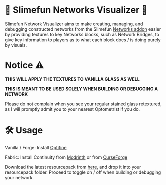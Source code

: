 # 🧰 Slimefun Networks Visualizer 🧰

Slimefun Network Visualizer aims to make creating, managing, and debugging constructed networks from the Slimefun [Networks addon](https://github.com/Sefiraat/Networks) easier by providing textures to key Networks blocks, such as Network Bridges, to give key information to players as to what each block does / is doing purely by visuals.

# Notice ⚠️

__THIS WILL APPLY THE TEXTURES TO VANILLA GLASS AS WELL__

__THIS IS MEANT TO BE USED SOLELY WHEN BUILDING OR DEBUGGING A NETWORK__

Please do not complain when you see your regular stained glass retextured, as I will promptly admit you to your nearest Optometrist if you do.

# :hammer_and_wrench: Usage 

Vanilla / Forge: Install [Optifine](https://optifine.net/downloads)

Fabric: Install Continuity from [Modrinth](https://modrinth.com/mod/continuity/versions) or from [CurseForge](https://www.curseforge.com/minecraft/mc-mods/continuity)

Download the latest resourcepack from [here](https://github.com/54M44R/Slimefun-Networks-Visualizer/releases), and drop it into your resourcepack folder. Proceed to toggle on / off when building or debugging your network.
